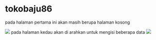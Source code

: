 # tokobaju86
pada halaman pertama ini akan masih berupa halaman kosong

<img src="https://github.com/hamimmasudin/tokobaju86/blob/master/baju1.png">
pada halaman kedau akan di arahkan untuk mengisi beberapa data

<img src="https://github.com/hamimmasudin/tokobaju86/blob/master/baju2.png">
